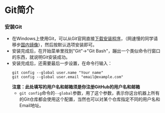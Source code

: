 # Git简介
### 安装Git
- 在Windows上使用Git，可以从Git官网直接[下载安装程序](https://git-scm.com/downloads)，（网速慢的同学请移步[国内镜像](http://mirrors.ustc.edu.cn/)），然后按默认选项安装即可。
- 安装完成后，在开始菜单里找到"Git"->"Git Bash"，蹦出一个类似命令行窗口的东西，就说明Git安装成功。
- 安装完成后，还需要最后一步设置，在命令行输入：
    ```Git Bash
    git config --global user.name "Your name"
    git config --global user.email "email@example.com"
    ```
    **注意：此处填写的用户名和邮箱须是你注册GitHub的用户名和邮箱**
    - `git config`命令的`--global`参数，用了这个参数，表示你这台机器上所有的Git仓库都会使用这个配置，当然也可以对某个仓库指定不同的用户名和Email地址。